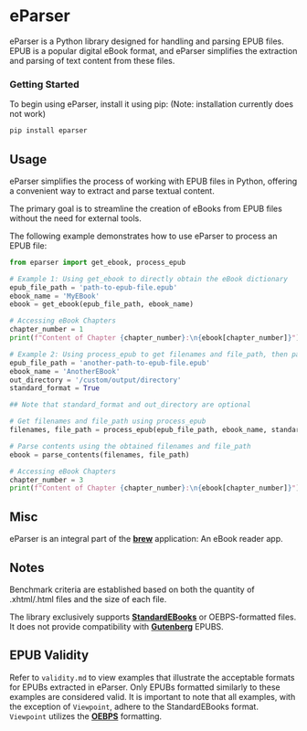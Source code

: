 # eParser

eParser is a Python library designed for handling and parsing EPUB files. EPUB is a popular digital eBook format, and eParser simplifies the extraction and parsing of text content from these files.

### Getting Started

To begin using eParser, install it using pip: (Note: installation currently does not work)

```bash
pip install eparser
```

## Usage
eParser simplifies the process of working with EPUB files in Python, offering a convenient way to extract and parse textual content. 

The primary goal is to streamline the creation of eBooks from EPUB files without the need for external tools.

The following example demonstrates how to use eParser to process an EPUB file:

```py
from eparser import get_ebook, process_epub

# Example 1: Using get_ebook to directly obtain the eBook dictionary
epub_file_path = 'path-to-epub-file.epub'
ebook_name = 'MyEBook'
ebook = get_ebook(epub_file_path, ebook_name)

# Accessing eBook Chapters
chapter_number = 1
print(f"Content of Chapter {chapter_number}:\n{ebook[chapter_number]}")

# Example 2: Using process_epub to get filenames and file_path, then parsing contents separately
epub_file_path = 'another-path-to-epub-file.epub'
ebook_name = 'AnotherEBook'
out_directory = '/custom/output/directory'
standard_format = True

## Note that standard_format and out_directory are optional

# Get filenames and file_path using process_epub
filenames, file_path = process_epub(epub_file_path, ebook_name, standard_format, out_directory)

# Parse contents using the obtained filenames and file_path
ebook = parse_contents(filenames, file_path)

# Accessing eBook Chapters
chapter_number = 3
print(f"Content of Chapter {chapter_number}:\n{ebook[chapter_number]}")
```

## Misc
eParser is an integral part of the [**brew**](https://github.com/nuryase/brew) application: An eBook reader app.


## Notes
Benchmark criteria are established based on both the quantity of .xhtml/.html files and the size of each file.

The library exclusively supports [**StandardEBooks**](https://standardebooks.org/ebooks) or OEBPS-formatted files. It does not provide compatibility with [**Gutenberg**](https://www.gutenberg.org/) EPUBS.

## EPUB Validity

Refer to ```validity.md``` to view examples that illustrate the acceptable formats for EPUBs extracted in eParser. Only EPUBs formatted similarly to these examples are considered valid. It is important to note that all examples, with the exception of ```Viewpoint```, adhere to the StandardEBooks format. ```Viewpoint``` utilizes the [**OEBPS**](https://en.wikipedia.org/wiki/EPUB#Open_Container_Format_2.0.1) formatting.
